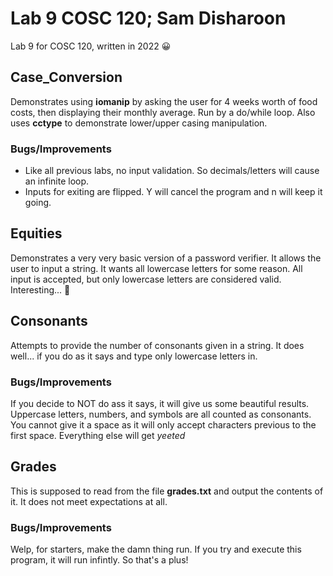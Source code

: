 # Lab 9 COSC 120; Sam Disharoon

Lab 9 for COSC 120, written in 2022 :grinning:

## Case_Conversion 

Demonstrates using **iomanip** by asking the user for 4 weeks worth of food costs, then displaying their monthly average. Run by a do/while loop. Also uses **cctype** to demonstrate lower/upper casing manipulation.

### Bugs/Improvements

- Like all previous labs, no input validation. So decimals/letters will cause an infinite loop. 
- Inputs for exiting are flipped. Y will cancel the program and n will keep it going.

## Equities

Demonstrates a very very basic version of a password verifier. It allows the user to input a string. It wants all lowercase letters for some reason. All input is accepted, but only lowercase letters are considered valid. Interesting... :thinking:

## Consonants

Attempts to provide the number of consonants given in a string. It does well... if you do as it says and type only lowercase letters in. 

### Bugs/Improvements

If you decide to NOT do ass it says, it will give us some beautiful results. Uppercase letters, numbers, and symbols are all counted as consonants. You cannot give it a space as it will only accept characters previous to the first space. Everything else will get _yeeted_

## Grades

This is supposed to read from the file __grades.txt__ and output the contents of it. It does not meet expectations at all.

### Bugs/Improvements

Welp, for starters, make the damn thing run. If you try and execute this program, it will run infintly. So that's a plus!
